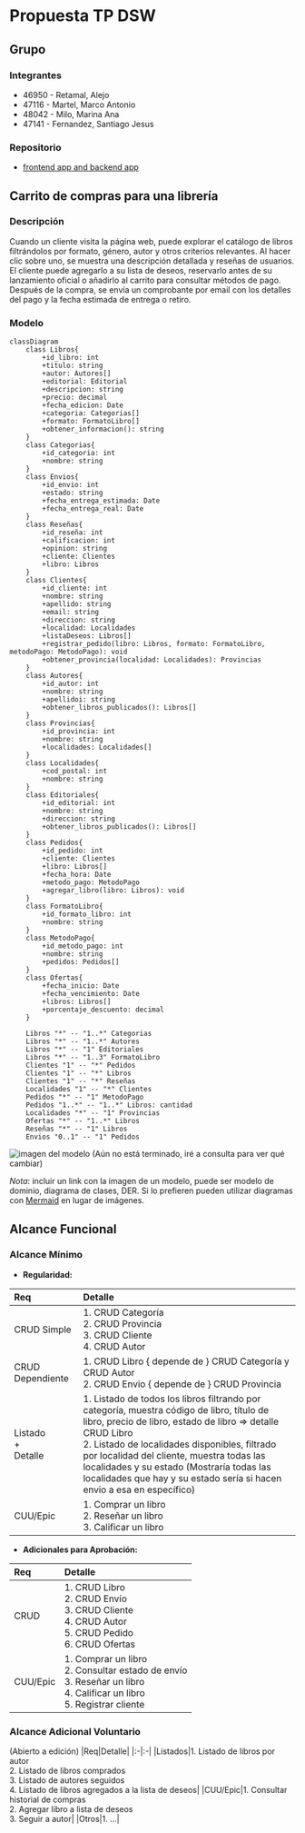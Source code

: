 # Propuesta TP DSW

## Grupo 
### Integrantes

* 46950 - Retamal, Alejo
* 47116 - Martel, Marco Antonio
* 48042 - Milo, Marina Ana
* 47141 - Fernandez, Santiago Jesus

### Repositorio

* [frontend app and backend app](https://github.com/AlejoRetamal/Trabajo-Pr-ctico---DdS) 

## Carrito de compras para una librería
### Descripción

Cuando un cliente visita la página web, puede explorar el catálogo de libros filtrándolos por formato, género, autor y otros criterios relevantes. Al hacer clic sobre uno, se muestra una descripción detallada y reseñas de usuarios. El cliente puede agregarlo a su lista de deseos, reservarlo antes de su lanzamiento oficial o añadirlo al carrito para consultar métodos de pago. Después de la compra, se envía un comprobante por email con los detalles del pago y la fecha estimada de entrega o retiro.

<!-- Con una interfaz intuitiva y funcionalidades simples, nos permitirá explorar y adquirir libros de manera rápida y conveniente. Podrás encontrar tus títulos favoritos, filtrar por género o autor, reservar libros de una manera más fácil y versatil y más. 

El sistema deberá contar con las siguientes funcionalidades:

* Amplia selección de libros: permitir acceder a una vasta colección de libros en diferentes géneros, temáticas y formatos, incluyendo libros físicos, electrónicos y audiolibros.
* Búsqueda avanzada: permitir al usuario utilizar opciones de búsqueda avanzadas para encontrar fácilmente sus libros favoritos por género, autor, temática y palabras clave específicas.
* Sistema de valoracion por estrellas: el usuario tendra la posibilidad de clasificar el libro adquirido en una escala del 1 al 5.
* Reseñas: permite escribir opiniones sobre los libros que ha leído y también leer las opiniones de otros usuarios.
* Lista de deseos personalizada: crear una lista de deseos con los libros que le interesan al usuario y así comprarlos en otro momento.
* Reservas de libro: realizar reservas de libros antes de su lanzamiento oficial.
* Compatibilidad con diferentes formatos: el usuario podrá escoger entre el formato que quiere el libro. Por ejemplo, si es digital, podrá descargarlo.

*[Pueden agregar más o eliminar si quieren]* -->

### Modelo

```mermaid
classDiagram
    class Libros{
        +id_libro: int
        +titulo: string
        +autor: Autores[]
        +editorial: Editorial
        +descripcion: string
        +precio: decimal
        +fecha_edicion: Date
        +categoria: Categorias[]
        +formato: FormatoLibro[]
        +obtener_informacion(): string
    }
    class Categorias{
        +id_categoria: int
        +nombre: string
    }
    class Envios{
        +id_envio: int
        +estado: string
        +fecha_entrega_estimada: Date
        +fecha_entrega_real: Date
    }
    class Reseñas{
        +id_reseña: int
        +calificacion: int
        +opinion: string
        +cliente: Clientes
        +libro: Libros
    }
    class Clientes{
        +id_cliente: int
        +nombre: string
        +apellido: string
        +email: string
        +direccion: string
        +localidad: Localidades
        +listaDeseos: Libros[]
        +registrar_pedido(libro: Libros, formato: FormatoLibro, metodoPago: MetodoPago): void
        +obtener_provincia(localidad: Localidades): Provincias
    }
    class Autores{
        +id_autor: int
        +nombre: string
        +apellidoi: string
        +obtener_libros_publicados(): Libros[]
    }
    class Provincias{
        +id_provincia: int
        +nombre: string
        +localidades: Localidades[]
    }
    class Localidades{
        +cod_postal: int
        +nombre: string
    }
    class Editoriales{
        +id_editorial: int
        +nombre: string
        +direccion: string
        +obtener_libros_publicados(): Libros[]
    }
    class Pedidos{
        +id_pedido: int
        +cliente: Clientes
        +libro: Libros[]
        +fecha_hora: Date
        +metodo_pago: MetodoPago
        +agregar_libro(libro: Libros): void
    }
    class FormatoLibro{
        +id_formato_libro: int
        +nombre: string
    }
    class MetodoPago{
        +id_metodo_pago: int
        +nombre: string
        +pedidos: Pedidos[]
    }
    class Ofertas{
        +fecha_inicio: Date
        +fecha_vencimiento: Date
        +libros: Libros[]
        +porcentaje_descuento: decimal
    }
    
    Libros "*" -- "1..*" Categorias
    Libros "*" -- "1..*" Autores
    Libros "*" -- "1" Editoriales
    Libros "*" -- "1..3" FormatoLibro
    Clientes "1" -- "*" Pedidos
    Clientes "1" -- "*" Libros
    Clientes "1" -- "*" Reseñas
    Localidades "1" -- "*" Clientes
    Pedidos "*" -- "1" MetodoPago
    Pedidos "1..*" -- "1..*" Libros: cantidad
    Localidades "*" -- "1" Provincias
    Ofertas "*" -- "1..*" Libros
    Reseñas "*" -- "1" Libros
    Envios "0..1" -- "1" Pedidos
```

![imagen del modelo](Modelo_De_Dominio.v1.PNG)  (Aún no está terminado, iré a consulta para ver qué cambiar)

*Nota*: incluir un link con la imagen de un modelo, puede ser modelo de dominio, diagrama de clases, DER. Si lo prefieren pueden utilizar diagramas con [Mermaid](https://mermaid.js.org) en lugar de imágenes.

## Alcance Funcional 

<!-- Edité las tablas para que sean para un grupo de 4 integrantes -->

### Alcance Mínimo
- **Regularidad:**

|Req|Detalle|
|:-|:-|
|CRUD Simple|1. CRUD Categoría<br>2. CRUD Provincia<br>3. CRUD Cliente<br>4. CRUD Autor|
|CRUD Dependiente|1. CRUD Libro { depende de } CRUD Categoría y CRUD Autor<br>2. CRUD Envio { depende de } CRUD Provincia|
|Listado<br>+<br>Detalle| 1. Listado de todos los libros filtrando por categoría, muestra código de libro, título de libro, precio de libro, estado de libro => detalle CRUD Libro<br> 2. Listado de localidades disponibles, filtrado por localidad del cliente, muestra todas las  localidades y su estado (Mostraría todas las localidades que hay y su estado sería si hacen envio a esa en específico)  |
|CUU/Epic|1. Comprar un libro<br>2. Reseñar un libro<br>3. Calificar un libro |


- **Adicionales para Aprobación:**

|Req|Detalle|
|:-|:-|
|CRUD |1. CRUD Libro<br>2. CRUD Envío<br>3. CRUD Cliente<br>4. CRUD Autor<br>5. CRUD Pedido<br>6. CRUD Ofertas| (Creo que habria que agregar más)
|CUU/Epic|1. Comprar un libro<br>2. Consultar estado de envío<br>3. Reseñar un libro<br>4. Calificar un libro<br>5. Registrar cliente|


### Alcance Adicional Voluntario

<!--- Es opcional, pero ayuda a que la funcionalidad del sistema esté completa y será considerado en la nota en función de su complejidad y esfuerzo --->

(Abierto a edición)
|Req|Detalle| 
|:-|:-|
|Listados|1. Listado de libros por autor<br>2. Listado de libros comprados<br>3. Listado de autores seguidos<br>4. Listado de libros agregados a la lista de deseos|
|CUU/Epic|1. Consultar historial de compras<br>2. Agregar libro a lista de deseos<br>3. Seguir a autor|
|Otros|1. ...|
